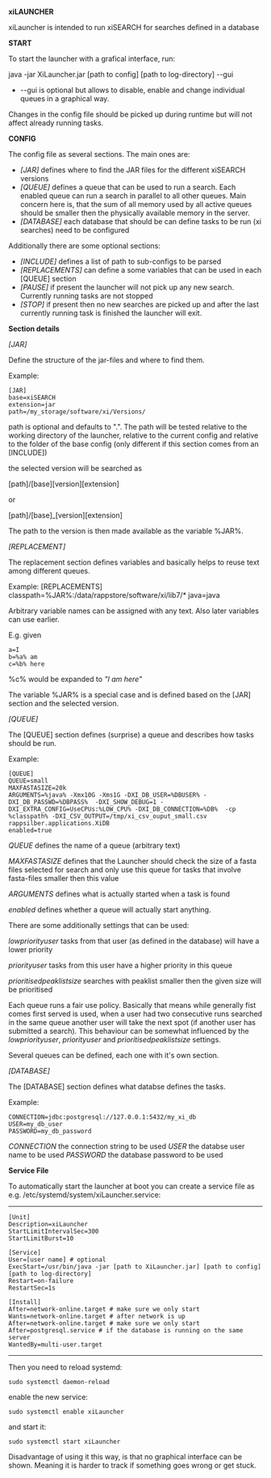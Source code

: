 **xiLAUNCHER**

xiLauncher is intended to run xiSEARCH for searches defined in a database


**START**

To start the launcher with a grafical interface, run:

java -jar XiLauncher.jar [path to config] [path to log-directory] --gui

* --gui is optional but allows to disable, enable and change individual queues in a graphical way.

Changes in the config file should be picked up during runtime but will not affect already running tasks.


**CONFIG**

The config file as several sections. The main ones are:

* *[JAR]* defines where to find the JAR files for the different xiSEARCH versions
* *[QUEUE]* defines a queue that can be used to run a search. Each enabled queue can run a search in parallel to all other queues. Main concern here is, that the sum of all memory used by all active queues should be smaller then the physically available memory in the server.
* *[DATABASE]* each database that should be can define tasks to be run (xi searches) need to be configured



Additionally there are some optional sections:

* *[INCLUDE]* defines a list of path to sub-configs to be parsed
* *[REPLACEMENTS]* can define a some variables that can be used in each [QUEUE] section
* *[PAUSE]* if present the launcher will not pick up any new search. Currently running tasks are not stopped
* *[STOP]* if present then no new searches are picked up and after the last currently running task is finished the launcher will exit.


**Section details**

*[JAR]*

Define the structure of the jar-files and where to find them.

Example:

	[JAR]
	base=xiSEARCH
	extension=jar
	path=/my_storage/software/xi/Versions/

path is optional and defaults to ".".
The path will be tested relative to the working directory of the launcher, relative to the current config and relative to the folder of the base config (only different if this section comes from an [INCLUDE])

the selected version will be searched as 

[path]/[base][version][extension]

or

[path]/[base]_[version][extension]

The path to the version is then made available as the variable %JAR%.


*[REPLACEMENT]*

The replacement section defines variables and basically helps to reuse text among different queues.

Example:
	[REPLACEMENTS]
	classpath=%JAR%:/data/rappstore/software/xi/lib7/*
	java=java

Arbitrary variable names can be assigned with any text. Also later variables can use earlier.

E.g. given

	a=I
	b=%a% am
	c=%b% here

%c% would be expanded to _"I am here"_

The variable %JAR% is a special case and is defined based on the [JAR] section and the selected version.


*[QUEUE]*

The [QUEUE] section defines (surprise) a queue and describes how tasks should be run.


Example:

	[QUEUE]
	QUEUE=small
	MAXFASTASIZE=20k
	ARGUMENTS=%java% -Xmx10G -Xms1G -DXI_DB_USER=%DBUSER% -DXI_DB_PASSWD=%DBPASS%  -DXI_SHOW_DEBUG=1 -DXI_EXTRA_CONFIG=UseCPUs:%LOW_CPU% -DXI_DB_CONNECTION=%DB%  -cp %classpath% -DXI_CSV_OUTPUT=/tmp/xi_csv_ouput_small.csv rappsilber.applications.XiDB
	enabled=true

_QUEUE_ defines the name of a queue (arbitrary text)

_MAXFASTASIZE_ defines that the Launcher should check the size of a fasta files selected for search and only use this queue for tasks that involve fasta-files smaller then this value

_ARGUMENTS_ defines what is actually started when a task is found

_enabled_ defines whether a queue will actually start anything.

There are some additionally settings that can be used:

_lowpriorityuser_ tasks from that user (as defined in the database) will have a lower priority

_priorityuser_ tasks from this user have a higher priority in this queue

_prioritisedpeaklistsize_ searches with peaklist smaller then the given size will be prioritised


Each queue runs a fair use policy. Basically that means while generally fist comes first served is used, when a user had two consecutive runs searched in the same queue another user will take the next spot (if another user has submitted a search).
This behaviour can be somewhat influenced by the _lowpriorityuser_, _priorityuser_ and _prioritisedpeaklistsize_ settings.

Several queues can be defined, each one with it's own section.


*[DATABASE]*

The [DATABASE] section defines what databse defines the tasks.

Example:

	CONNECTION=jdbc:postgresql://127.0.0.1:5432/my_xi_db
	USER=my_db_user
	PASSWORD=my_db_password


_CONNECTION_ the connection string to be used
_USER_ the databse user name to be used
_PASSWORD_ the database password to be used



**Service File**

To automatically start the launcher at boot you can create a service file as e.g. /etc/systemd/system/xiLauncher.service:


--------------------------------------------------
	[Unit]
	Description=xiLauncher
	StartLimitIntervalSec=300
	StartLimitBurst=10

	[Service]
	User=[user name] # optional
	ExecStart=/usr/bin/java -jar [path to XiLauncher.jar] [path to config] [path to log-directory]
	Restart=on-failure
	RestartSec=1s

	[Install]
	After=network-online.target # make sure we only start
	Wants=network-online.target # after network is up
	After=network-online.target # make sure we only start
	After=postgresql.service # if the database is running on the same server
	WantedBy=multi-user.target
--------------------------------------------------

Then you need to reload systemd:

	sudo systemctl daemon-reload

enable the new service:

	sudo systemctl enable xiLauncher

and start it:

	sudo systemctl start xiLauncher
	

Disadvantage of using it this way, is that no graphical interface can be shown. Meaning it is harder to track if something goes wrong or get stuck.


